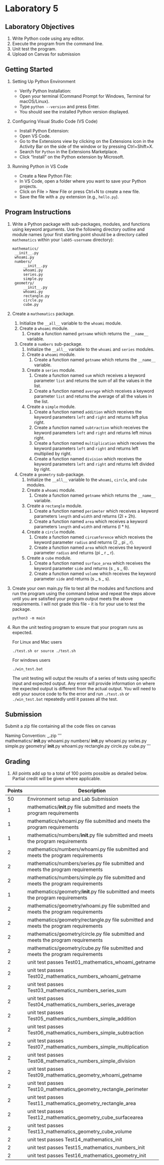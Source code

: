 # Laboratory 5

## Laboratory Objectives

1. Write Python code using any editor.
2. Execute the program from the command line.
3. Unit test the program.
4. Upload on Canvas for submission

## Getting Started

1. Setting Up Python Environment

   - Verify Python Installation:
   - Open your terminal (Command Prompt for Windows, Terminal for macOS/Linux).
   - Type `python --version` and press Enter.
   - You should see the installed Python version displayed.

2. Configuring Visual Studio Code (VS Code)

   - Install Python Extension:
   - Open VS Code.
   - Go to the Extensions view by clicking on the Extensions icon in the Activity Bar on the side of the window or by pressing Ctrl+Shift+X.
   - Search for `Python` in the Extensions Marketplace.
   - Click “Install” on the Python extension by Microsoft.

3. Running Python in VS Code

   - Create a New Python File:
   - In VS Code, open a folder where you want to save your Python projects.
   - Click on File > New File or press Ctrl+N to create a new file.
   - Save the file with a .py extension (e.g., `hello.py`).

## Program Instructions

1. Write a Python package with sub-packages, modules, and functions using keyword arguments. Use the following directory outline and module names (your first starting point should be a directory called `mathematics` within your `lab05-username` directory):

   ```
   mathematics/
   	__init__.py
   	whoami.py
   	numbers/
   		__init__.py
   		whoami.py
   		series.py
   		simple.py
   	geometry/
   		__init__.py
   		whoami.py
   		rectangle.py
   		circle.py
   		cube.py
   ```

1. Create a `mathematics` package.

   1. Initialize the `__all__` variable to the `whoami` module.
   1. Create a `whoami` module.
      1. Create a function named `getname` which returns the `__name__` variable.
   1. Create a `numbers` sub-package.
      1. Initialize the `__all__` variable to the `whoami` and `series` modules.
      1. Create a `whoami` module.
         1. Create a function named `getname` which returns the `__name__` variable.
      1. Create a `series` module.
         1. Create a function named `sum` which receives a keyword parameter `list` and returns the sum of all the values in the list.
         1. Create a function named `average` which receives a keyword parameter `list` and returns the average of all the values in the list.
      1. Create a `simple` module.
         1. Create a function named `addition` which receives the keyword parameters `left` and `right` and returns left plus right.
         1. Create a function named `subtraction` which receives the keyword parameters `left` and `right` and returns left minus right.
         1. Create a function named `multiplication` which receives the keyword parameters `left` and `right` and returns left multiplied by right.
         1. Create a function named `division` which receives the keyword parameters `left` and `right` and returns left divided by right.
   1. Create a `geometry` sub-package.
      1. Initialize the `__all__` variable to the `whoami`, `circle`, and `cube` modules.
      1. Create a `whoami` module.
         1. Create a function named `getname` which returns the `__name__` variable.
      1. Create a `rectangle` module.
         1. Create a function named `perimeter` which receives a keyword parameters `length` and `width` and returns (2l + 2h).
         1. Create a function named `area` which receives a keyword parameters `length` and `width` and returns (l \* h).
      1. Create a `circle` module.
         1. Create a function named `circumference` which receives the keyword parameter `radius` and returns (2 _ pi _ r).
         1. Create a function named `area` which receives the keyword parameter `radius` and returns (pi _ r _ r).
      1. Create a `cube` module.
         1. Create a function named `surface_area` which receives the keyword parameter `side` and returns (s _ s _ 6).
         1. Create a function named `volume` which receives the keyword parameter `side` and returns (s _ s _ s).

1. Create your own main.py file to test all the modules and functions and run the program using the command below and repeat the steps above until you are satisfied your program output meets the above requirements. I will not grade this file - it is for your use to test the package.

   ```
   python3 -m main
   ```

1. Run the unit testing program to ensure that your program runs as expected.

   For Linux and Mac users

   ```
   ./test.sh or source ./test.sh
   ```

   For windows users

   ```
   ./win_test.bat
   ```

   The unit testing will output the results of a series of tests using specific input and expected output. Any error will provide information on where the expected output is different from the actual output. You will need to edit your source code to fix the error and run `./test.sh` or `./win_test.bat` repeatedly until it passes all the test.

## Submission

Submit a zip file containing all the code files on canvas

Naming Convention: <CWID>\_<LastName>.zip
'''  
 mathematics/
**init**.py
whoami.py
numbers/
**init**.py
whoami.py
series.py
simple.py
geometry/
**init**.py
whoami.py
rectangle.py
circle.py
cube.py
'''

## Grading

1. All points add up to a total of 100 points possible as detailed below. Partial credit will be given where applicable.

| Points | Description                                                                         |
| ------ | ----------------------------------------------------------------------------------- |
| 50     | Environment setup and Lab Submission                                                |
| 1      | mathematics/**init**.py file submitted and meets the program requirements           |
| 1      | mathematics/whoami.py file submitted and meets the program requirements             |
| 1      | mathematics/numbers/**init**.py file submitted and meets the program requirements   |
| 2      | mathematics/numbers/whoami.py file submitted and meets the program requirements     |
| 2      | mathematics/numbers/series.py file submitted and meets the program requirements     |
| 2      | mathematics/numbers/simple.py file submitted and meets the program requirements     |
| 1      | mathematics/geometry/**init**.py file submitted and meets the program requirements  |
| 2      | mathematics/geometry/whoami.py file submitted and meets the program requirements    |
| 2      | mathematics/geometry/rectangle.py file submitted and meets the program requirements |
| 2      | mathematics/geometry/circle.py file submitted and meets the program requirements    |
| 2      | mathematics/geometry/cube.py file submitted and meets the program requirements      |
| 2      | unit test passes Test01_mathematics_whoami_getname                                  |
| 2      | unit test passes Test02_mathematics_numbers_whoami_getname                          |
| 2      | unit test passes Test03_mathematics_numbers_series_sum                              |
| 2      | unit test passes Test04_mathematics_numbers_series_average                          |
| 2      | unit test passes Test05_mathematics_numbers_simple_addition                         |
| 2      | unit test passes Test06_mathematics_numbers_simple_subtraction                      |
| 2      | unit test passes Test07_mathematics_numbers_simple_multiplication                   |
| 2      | unit test passes Test08_mathematics_numbers_simple_division                         |
| 2      | unit test passes Test09_mathematics_geometry_whoami_getname                         |
| 2      | unit test passes Test10_mathematics_geometry_rectangle_perimeter                    |
| 2      | unit test passes Test11_mathematics_geometry_rectangle_area                         |
| 2      | unit test passes Test12_mathematics_geometry_cube_surfacearea                       |
| 2      | unit test passes Test13_mathematics_geometry_cube_volume                            |
| 2      | unit test passes Test14_mathematics_init                                            |
| 2      | unit test passes Test15_mathematics_numbers_init                                    |
| 2      | unit test passes Test16_mathematics_geometry_init                                   |
